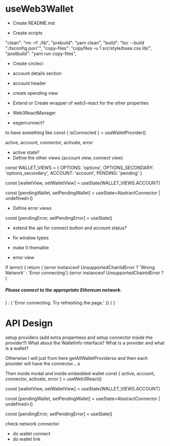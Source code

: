 # useWeb3Wallet

- Create README.md

- Create scripts

"clean": "rm -rf ./lib",
"prebuild": "yarn clean",
"build": "tsc --build \"./tsconfig.json\"",
"copy-files": "copyfiles -u 1 src/style/base.css lib/",
"postbuild": "yarn run copy-files",

- Create circleci

- account details section

- account header

- create spending view

- Extend or Create wrapper of web3-react for the other properties
- Web3ReactManager
- eagerconnect?

to have something like const { isConnected } = useWalletProvider()

active, account, connector, activate, error
- active state?
- Define the other views (account view, connect view)

const WALLET_VIEWS = {
  OPTIONS: 'options',
  OPTIONS_SECONDARY: 'options_secondary',
  ACCOUNT: 'account',
  PENDING: 'pending'
}

const [walletView, setWalletView] = useState(WALLET_VIEWS.ACCOUNT)

const [pendingWallet, setPendingWallet] = useState<AbstractConnector | undefined>()

- Define error views

const [pendingError, setPendingError] = useState<boolean>()

- extend the api for connect button and account status? 

- fix window types

- make it themable

-   error view

 if (error) {
      return (
        <UpperSection>
          <CloseIcon onClick={toggleWalletModal}>
            <CloseColor />
          </CloseIcon>
          <HeaderRow>{error instanceof UnsupportedChainIdError ? 'Wrong Network' : 'Error connecting'}</HeaderRow>
          <ContentWrapper>
            {error instanceof UnsupportedChainIdError ? (
              <h5>Please connect to the appropriate Ethereum network.</h5>
            ) : (
                'Error connecting. Try refreshing the page.'
              )}
          </ContentWrapper>
        </UpperSection>
      )
    }

# API Design

setup providers (add extra propertiess and setup connector inside the provider?)
What about the WalletInfo interface? What is a provider and what is a wallet?

 Otherwise I will just from here getAllWalletProviderss and then each provider will have the connector....s

Then inside modal and inside embedded wallet
const { active, account, connector, activate, error } = useWeb3React()

  const [walletView, setWalletView] = useState(WALLET_VIEWS.ACCOUNT)

  const [pendingWallet, setPendingWallet] = useState<AbstractConnector | undefined>()

  const [pendingError, setPendingError] = useState<boolean>()

check network connector

- do wallet connect
- do wallet link

